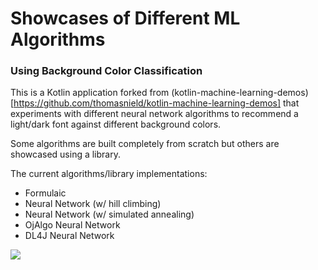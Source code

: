 # Showcases of Different ML Algorithms

### Using Background Color Classification

This is a Kotlin application forked from (kotlin-machine-learning-demos)[https://github.com/thomasnield/kotlin-machine-learning-demos] that experiments with different neural network algorithms to recommend a light/dark font against different background colors. 

Some algorithms are built completely from scratch but others are showcased using a library. 

The current algorithms/library implementations: 

- Formulaic
- Neural Network (w/ hill climbing)
- Neural Network (w/ simulated annealing)
- OjAlgo Neural Network 
- DL4J Neural Network 

![](https://i.imgur.com/SPVFfQ6.png)
